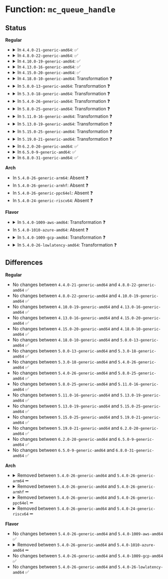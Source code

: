 # Function: <code>mc_queue_handle</code>

## Status
<b>Regular</b>
<ul>
<li>
<details>
<summary>In <code>4.4.0-21-generic-amd64</code>: ✅</summary>

```c
int mc_queue_handle(uint32_t flags)
```

```json
{
  "name": "mc_queue_handle",
  "collision_type": "Unique Static",
  "inline_type": "No",
  "funcs": [
    {
      "addr": 18446744071583914544,
      "name": "mc_queue_handle",
      "external": false,
      "loc": "drivers/xen/mcelog.c:285",
      "file": "drivers/xen/mcelog.c",
      "inline": "seen, unknown",
      "caller_inline": [],
      "caller_func": [
        "drivers/xen/mcelog.c:xen_mce_work_fn",
        "drivers/xen/mcelog.c:xen_mce_work_fn"
      ]
    }
  ],
  "symbols": [
    {
      "addr": 18446744071583914544,
      "name": "mc_queue_handle",
      "section": ".text",
      "bind": "STB_LOCAL",
      "size": 264
    }
  ]
}
```
</details>
</li>
<li>
<details>
<summary>In <code>4.8.0-22-generic-amd64</code>: ✅</summary>

```c
int mc_queue_handle(uint32_t flags)
```

```json
{
  "name": "mc_queue_handle",
  "collision_type": "Unique Static",
  "inline_type": "No",
  "funcs": [
    {
      "addr": 18446744071584245696,
      "name": "mc_queue_handle",
      "external": false,
      "loc": "drivers/xen/mcelog.c:285",
      "file": "drivers/xen/mcelog.c",
      "inline": "seen, unknown",
      "caller_inline": [],
      "caller_func": [
        "drivers/xen/mcelog.c:xen_mce_work_fn",
        "drivers/xen/mcelog.c:xen_mce_work_fn"
      ]
    }
  ],
  "symbols": [
    {
      "addr": 18446744071584245696,
      "name": "mc_queue_handle",
      "section": ".text",
      "bind": "STB_LOCAL",
      "size": 264
    }
  ]
}
```
</details>
</li>
<li>
<details>
<summary>In <code>4.10.0-19-generic-amd64</code>: ✅</summary>

```c
int mc_queue_handle(uint32_t flags)
```

```json
{
  "name": "mc_queue_handle",
  "collision_type": "Unique Static",
  "inline_type": "No",
  "funcs": [
    {
      "addr": 18446744071584427232,
      "name": "mc_queue_handle",
      "external": false,
      "loc": "drivers/xen/mcelog.c:285",
      "file": "drivers/xen/mcelog.c",
      "inline": "seen, unknown",
      "caller_inline": [],
      "caller_func": [
        "drivers/xen/mcelog.c:xen_mce_work_fn",
        "drivers/xen/mcelog.c:xen_mce_work_fn"
      ]
    }
  ],
  "symbols": [
    {
      "addr": 18446744071584427232,
      "name": "mc_queue_handle",
      "section": ".text",
      "bind": "STB_LOCAL",
      "size": 264
    }
  ]
}
```
</details>
</li>
<li>
<details>
<summary>In <code>4.13.0-16-generic-amd64</code>: ✅</summary>

```c
int mc_queue_handle(uint32_t flags)
```

```json
{
  "name": "mc_queue_handle",
  "collision_type": "Unique Static",
  "inline_type": "No",
  "funcs": [
    {
      "addr": 18446744071584511264,
      "name": "mc_queue_handle",
      "external": false,
      "loc": "drivers/xen/mcelog.c:285",
      "file": "drivers/xen/mcelog.c",
      "inline": "seen, unknown",
      "caller_inline": [],
      "caller_func": [
        "drivers/xen/mcelog.c:xen_mce_work_fn",
        "drivers/xen/mcelog.c:xen_mce_work_fn"
      ]
    }
  ],
  "symbols": [
    {
      "addr": 18446744071584511264,
      "name": "mc_queue_handle",
      "section": ".text",
      "bind": "STB_LOCAL",
      "size": 264
    }
  ]
}
```
</details>
</li>
<li>
<details>
<summary>In <code>4.15.0-20-generic-amd64</code>: ✅</summary>

```c
int mc_queue_handle(uint32_t flags)
```

```json
{
  "name": "mc_queue_handle",
  "collision_type": "Unique Static",
  "inline_type": "No",
  "funcs": [
    {
      "addr": 18446744071584921312,
      "name": "mc_queue_handle",
      "external": false,
      "loc": "drivers/xen/mcelog.c:285",
      "file": "drivers/xen/mcelog.c",
      "inline": "seen, unknown",
      "caller_inline": [],
      "caller_func": [
        "drivers/xen/mcelog.c:xen_mce_work_fn",
        "drivers/xen/mcelog.c:xen_mce_work_fn"
      ]
    }
  ],
  "symbols": [
    {
      "addr": 18446744071584921312,
      "name": "mc_queue_handle",
      "section": ".text",
      "bind": "STB_LOCAL",
      "size": 264
    }
  ]
}
```
</details>
</li>
<li>
<details>
<summary>In <code>4.18.0-10-generic-amd64</code>: Transformation ❓</summary>

```c
int mc_queue_handle(uint32_t flags)
```

```json
{
  "name": "mc_queue_handle",
  "collision_type": "Unique Static",
  "inline_type": "No",
  "funcs": [
    {
      "addr": 0,
      "name": "mc_queue_handle",
      "external": false,
      "loc": "drivers/xen/mcelog.c:285",
      "file": "drivers/xen/mcelog.c",
      "inline": "seen, unknown",
      "caller_inline": [],
      "caller_func": [
        "drivers/xen/mcelog.c:xen_mce_work_fn",
        "drivers/xen/mcelog.c:xen_mce_work_fn"
      ]
    }
  ],
  "symbols": [
    {
      "addr": 18446744071585152576,
      "name": "mc_queue_handle",
      "section": ".text",
      "bind": "STB_LOCAL",
      "size": 205
    },
    {
      "addr": 18446744071585153424,
      "name": "mc_queue_handle.cold.8",
      "section": ".text",
      "bind": "STB_LOCAL",
      "size": 73
    }
  ]
}
```
</details>
</li>
<li>
<details>
<summary>In <code>5.0.0-13-generic-amd64</code>: Transformation ❓</summary>

```c
int mc_queue_handle(uint32_t flags)
```

```json
{
  "name": "mc_queue_handle",
  "collision_type": "Unique Static",
  "inline_type": "No",
  "funcs": [
    {
      "addr": 0,
      "name": "mc_queue_handle",
      "external": false,
      "loc": "drivers/xen/mcelog.c:285",
      "file": "drivers/xen/mcelog.c",
      "inline": "seen, unknown",
      "caller_inline": [],
      "caller_func": [
        "drivers/xen/mcelog.c:xen_mce_work_fn",
        "drivers/xen/mcelog.c:xen_mce_work_fn"
      ]
    }
  ],
  "symbols": [
    {
      "addr": 18446744071585263328,
      "name": "mc_queue_handle",
      "section": ".text",
      "bind": "STB_LOCAL",
      "size": 205
    },
    {
      "addr": 18446744071585264176,
      "name": "mc_queue_handle.cold.8",
      "section": ".text",
      "bind": "STB_LOCAL",
      "size": 73
    }
  ]
}
```
</details>
</li>
<li>
<details>
<summary>In <code>5.3.0-18-generic-amd64</code>: Transformation ❓</summary>

```c
int mc_queue_handle(uint32_t flags)
```

```json
{
  "name": "mc_queue_handle",
  "collision_type": "Unique Static",
  "inline_type": "No",
  "funcs": [
    {
      "addr": 0,
      "name": "mc_queue_handle",
      "external": false,
      "loc": "drivers/xen/mcelog.c:285",
      "file": "drivers/xen/mcelog.c",
      "inline": "seen, unknown",
      "caller_inline": [],
      "caller_func": [
        "drivers/xen/mcelog.c:xen_mce_work_fn",
        "drivers/xen/mcelog.c:xen_mce_work_fn"
      ]
    }
  ],
  "symbols": [
    {
      "addr": 18446744071585473744,
      "name": "mc_queue_handle",
      "section": ".text",
      "bind": "STB_LOCAL",
      "size": 206
    },
    {
      "addr": 18446744071585474591,
      "name": "mc_queue_handle.cold",
      "section": ".text",
      "bind": "STB_LOCAL",
      "size": 72
    }
  ]
}
```
</details>
</li>
<li>
<details>
<summary>In <code>5.4.0-26-generic-amd64</code>: Transformation ❓</summary>

```c
int mc_queue_handle(uint32_t flags)
```

```json
{
  "name": "mc_queue_handle",
  "collision_type": "Unique Static",
  "inline_type": "No",
  "funcs": [
    {
      "addr": 0,
      "name": "mc_queue_handle",
      "external": false,
      "loc": "drivers/xen/mcelog.c:285",
      "file": "drivers/xen/mcelog.c",
      "inline": "seen, unknown",
      "caller_inline": [],
      "caller_func": [
        "drivers/xen/mcelog.c:xen_mce_work_fn",
        "drivers/xen/mcelog.c:xen_mce_work_fn"
      ]
    }
  ],
  "symbols": [
    {
      "addr": 18446744071585614448,
      "name": "mc_queue_handle",
      "section": ".text",
      "bind": "STB_LOCAL",
      "size": 206
    },
    {
      "addr": 18446744071585615295,
      "name": "mc_queue_handle.cold",
      "section": ".text",
      "bind": "STB_LOCAL",
      "size": 72
    }
  ]
}
```
</details>
</li>
<li>
<details>
<summary>In <code>5.8.0-25-generic-amd64</code>: Transformation ❓</summary>

```c
int mc_queue_handle(uint32_t flags)
```

```json
{
  "name": "mc_queue_handle",
  "collision_type": "Unique Static",
  "inline_type": "No",
  "funcs": [
    {
      "addr": 0,
      "name": "mc_queue_handle",
      "external": false,
      "loc": "drivers/xen/mcelog.c:295",
      "file": "drivers/xen/mcelog.c",
      "inline": "seen, unknown",
      "caller_inline": [],
      "caller_func": [
        "drivers/xen/mcelog.c:xen_mce_work_fn",
        "drivers/xen/mcelog.c:xen_mce_work_fn"
      ]
    }
  ],
  "symbols": [
    {
      "addr": 18446744071586338096,
      "name": "mc_queue_handle",
      "section": ".text",
      "bind": "STB_LOCAL",
      "size": 206
    },
    {
      "addr": 18446744071586338960,
      "name": "mc_queue_handle.cold",
      "section": ".text",
      "bind": "STB_LOCAL",
      "size": 72
    }
  ]
}
```
</details>
</li>
<li>
<details>
<summary>In <code>5.11.0-16-generic-amd64</code>: Transformation ❓</summary>

```c
int mc_queue_handle(uint32_t flags)
```

```json
{
  "name": "mc_queue_handle",
  "collision_type": "Unique Static",
  "inline_type": "No",
  "funcs": [
    {
      "addr": 0,
      "name": "mc_queue_handle",
      "external": false,
      "loc": "drivers/xen/mcelog.c:295",
      "file": "drivers/xen/mcelog.c",
      "inline": "seen, unknown",
      "caller_inline": [],
      "caller_func": [
        "drivers/xen/mcelog.c:xen_mce_work_fn",
        "drivers/xen/mcelog.c:xen_mce_work_fn"
      ]
    }
  ],
  "symbols": [
    {
      "addr": 18446744071586456816,
      "name": "mc_queue_handle",
      "section": ".text",
      "bind": "STB_LOCAL",
      "size": 206
    },
    {
      "addr": 18446744071591451759,
      "name": "mc_queue_handle.cold",
      "section": ".text",
      "bind": "STB_LOCAL",
      "size": 72
    }
  ]
}
```
</details>
</li>
<li>
<details>
<summary>In <code>5.13.0-19-generic-amd64</code>: Transformation ❓</summary>

```c
int mc_queue_handle(uint32_t flags)
```

```json
{
  "name": "mc_queue_handle",
  "collision_type": "Unique Static",
  "inline_type": "No",
  "funcs": [
    {
      "addr": 0,
      "name": "mc_queue_handle",
      "external": false,
      "loc": "drivers/xen/mcelog.c:295",
      "file": "drivers/xen/mcelog.c",
      "inline": "seen, unknown",
      "caller_inline": [],
      "caller_func": [
        "drivers/xen/mcelog.c:xen_mce_work_fn",
        "drivers/xen/mcelog.c:xen_mce_work_fn"
      ]
    }
  ],
  "symbols": [
    {
      "addr": 18446744071586340576,
      "name": "mc_queue_handle",
      "section": ".text",
      "bind": "STB_LOCAL",
      "size": 206
    },
    {
      "addr": 18446744071591393562,
      "name": "mc_queue_handle.cold",
      "section": ".text",
      "bind": "STB_LOCAL",
      "size": 72
    }
  ]
}
```
</details>
</li>
<li>
<details>
<summary>In <code>5.15.0-25-generic-amd64</code>: Transformation ❓</summary>

```c
int mc_queue_handle(uint32_t flags)
```

```json
{
  "name": "mc_queue_handle",
  "collision_type": "Unique Static",
  "inline_type": "No",
  "funcs": [
    {
      "addr": 0,
      "name": "mc_queue_handle",
      "external": false,
      "loc": "drivers/xen/mcelog.c:295",
      "file": "drivers/xen/mcelog.c",
      "inline": "seen, unknown",
      "caller_inline": [],
      "caller_func": [
        "drivers/xen/mcelog.c:xen_mce_work_fn",
        "drivers/xen/mcelog.c:xen_mce_work_fn"
      ]
    }
  ],
  "symbols": [
    {
      "addr": 18446744071586860736,
      "name": "mc_queue_handle",
      "section": ".text",
      "bind": "STB_LOCAL",
      "size": 206
    },
    {
      "addr": 18446744071592438243,
      "name": "mc_queue_handle.cold",
      "section": ".text",
      "bind": "STB_LOCAL",
      "size": 72
    }
  ]
}
```
</details>
</li>
<li>
<details>
<summary>In <code>5.19.0-21-generic-amd64</code>: Transformation ❓</summary>

```c
int mc_queue_handle(uint32_t flags)
```

```json
{
  "name": "mc_queue_handle",
  "collision_type": "Unique Static",
  "inline_type": "No",
  "funcs": [
    {
      "addr": 0,
      "name": "mc_queue_handle",
      "external": false,
      "loc": "drivers/xen/mcelog.c:295",
      "file": "drivers/xen/mcelog.c",
      "inline": "seen, unknown",
      "caller_inline": [],
      "caller_func": [
        "drivers/xen/mcelog.c:xen_mce_work_fn",
        "drivers/xen/mcelog.c:xen_mce_work_fn"
      ]
    }
  ],
  "symbols": [
    {
      "addr": 18446744071588146336,
      "name": "mc_queue_handle",
      "section": ".text",
      "bind": "STB_LOCAL",
      "size": 238
    },
    {
      "addr": 18446744071594306142,
      "name": "mc_queue_handle.cold",
      "section": ".text",
      "bind": "STB_LOCAL",
      "size": 72
    }
  ]
}
```
</details>
</li>
<li>
<details>
<summary>In <code>6.2.0-20-generic-amd64</code>: ✅</summary>

```c
int mc_queue_handle(uint32_t flags)
```

```json
{
  "name": "mc_queue_handle",
  "collision_type": "Unique Static",
  "inline_type": "No",
  "funcs": [
    {
      "addr": 18446744071589536704,
      "name": "mc_queue_handle",
      "external": false,
      "loc": "drivers/xen/mcelog.c:295",
      "file": "drivers/xen/mcelog.c",
      "inline": "seen, unknown",
      "caller_inline": [],
      "caller_func": [
        "drivers/xen/mcelog.c:xen_mce_work_fn",
        "drivers/xen/mcelog.c:xen_mce_work_fn",
        "drivers/xen/mcelog.c:xen_mce_work_fn"
      ]
    }
  ],
  "symbols": [
    {
      "addr": 18446744071589536704,
      "name": "mc_queue_handle",
      "section": ".text",
      "bind": "STB_LOCAL",
      "size": 294
    }
  ]
}
```
</details>
</li>
<li>
<details>
<summary>In <code>6.5.0-9-generic-amd64</code>: ✅</summary>

```c
int mc_queue_handle(uint32_t flags)
```

```json
{
  "name": "mc_queue_handle",
  "collision_type": "Unique Static",
  "inline_type": "No",
  "funcs": [
    {
      "addr": 18446744071589837936,
      "name": "mc_queue_handle",
      "external": false,
      "loc": "drivers/xen/mcelog.c:295",
      "file": "drivers/xen/mcelog.c",
      "inline": "seen, unknown",
      "caller_inline": [],
      "caller_func": [
        "drivers/xen/mcelog.c:xen_mce_work_fn",
        "drivers/xen/mcelog.c:xen_mce_work_fn",
        "drivers/xen/mcelog.c:xen_mce_work_fn"
      ]
    }
  ],
  "symbols": [
    {
      "addr": 18446744071589837936,
      "name": "mc_queue_handle",
      "section": ".text",
      "bind": "STB_LOCAL",
      "size": 294
    }
  ]
}
```
</details>
</li>
<li>
<details>
<summary>In <code>6.8.0-31-generic-amd64</code>: ✅</summary>

```c
int mc_queue_handle(uint32_t flags)
```

```json
{
  "name": "mc_queue_handle",
  "collision_type": "Unique Static",
  "inline_type": "No",
  "funcs": [
    {
      "addr": 18446744071590175008,
      "name": "mc_queue_handle",
      "external": false,
      "loc": "drivers/xen/mcelog.c:295",
      "file": "drivers/xen/mcelog.c",
      "inline": "seen, unknown",
      "caller_inline": [],
      "caller_func": [
        "drivers/xen/mcelog.c:xen_mce_work_fn",
        "drivers/xen/mcelog.c:xen_mce_work_fn",
        "drivers/xen/mcelog.c:xen_mce_work_fn"
      ]
    }
  ],
  "symbols": [
    {
      "addr": 18446744071590175008,
      "name": "mc_queue_handle",
      "section": ".text",
      "bind": "STB_LOCAL",
      "size": 294
    }
  ]
}
```
</details>
</li>
</ul>
<b>Arch</b>
<ul>
<li>
In <code>5.4.0-26-generic-arm64</code>: Absent ❓
</li>
<li>
In <code>5.4.0-26-generic-armhf</code>: Absent ❓
</li>
<li>
In <code>5.4.0-26-generic-ppc64el</code>: Absent ❓
</li>
<li>
In <code>5.4.0-24-generic-riscv64</code>: Absent ❓
</li>
</ul>
<b>Flavor</b>
<ul>
<li>
<details>
<summary>In <code>5.4.0-1009-aws-amd64</code>: Transformation ❓</summary>

```c
int mc_queue_handle(uint32_t flags)
```

```json
{
  "name": "mc_queue_handle",
  "collision_type": "Unique Static",
  "inline_type": "No",
  "funcs": [
    {
      "addr": 0,
      "name": "mc_queue_handle",
      "external": false,
      "loc": "drivers/xen/mcelog.c:285",
      "file": "drivers/xen/mcelog.c",
      "inline": "seen, unknown",
      "caller_inline": [],
      "caller_func": [
        "drivers/xen/mcelog.c:xen_mce_work_fn",
        "drivers/xen/mcelog.c:xen_mce_work_fn"
      ]
    }
  ],
  "symbols": [
    {
      "addr": 18446744071585376096,
      "name": "mc_queue_handle",
      "section": ".text",
      "bind": "STB_LOCAL",
      "size": 206
    },
    {
      "addr": 18446744071585376943,
      "name": "mc_queue_handle.cold",
      "section": ".text",
      "bind": "STB_LOCAL",
      "size": 72
    }
  ]
}
```
</details>
</li>
<li>
In <code>5.4.0-1010-azure-amd64</code>: Absent ❓
</li>
<li>
<details>
<summary>In <code>5.4.0-1009-gcp-amd64</code>: Transformation ❓</summary>

```c
int mc_queue_handle(uint32_t flags)
```

```json
{
  "name": "mc_queue_handle",
  "collision_type": "Unique Static",
  "inline_type": "No",
  "funcs": [
    {
      "addr": 0,
      "name": "mc_queue_handle",
      "external": false,
      "loc": "drivers/xen/mcelog.c:285",
      "file": "drivers/xen/mcelog.c",
      "inline": "seen, unknown",
      "caller_inline": [],
      "caller_func": [
        "drivers/xen/mcelog.c:xen_mce_work_fn",
        "drivers/xen/mcelog.c:xen_mce_work_fn"
      ]
    }
  ],
  "symbols": [
    {
      "addr": 18446744071585564848,
      "name": "mc_queue_handle",
      "section": ".text",
      "bind": "STB_LOCAL",
      "size": 206
    },
    {
      "addr": 18446744071585565695,
      "name": "mc_queue_handle.cold",
      "section": ".text",
      "bind": "STB_LOCAL",
      "size": 72
    }
  ]
}
```
</details>
</li>
<li>
<details>
<summary>In <code>5.4.0-26-lowlatency-amd64</code>: Transformation ❓</summary>

```c
int mc_queue_handle(uint32_t flags)
```

```json
{
  "name": "mc_queue_handle",
  "collision_type": "Unique Static",
  "inline_type": "No",
  "funcs": [
    {
      "addr": 0,
      "name": "mc_queue_handle",
      "external": false,
      "loc": "drivers/xen/mcelog.c:285",
      "file": "drivers/xen/mcelog.c",
      "inline": "seen, unknown",
      "caller_inline": [],
      "caller_func": [
        "drivers/xen/mcelog.c:xen_mce_work_fn",
        "drivers/xen/mcelog.c:xen_mce_work_fn"
      ]
    }
  ],
  "symbols": [
    {
      "addr": 18446744071585673024,
      "name": "mc_queue_handle",
      "section": ".text",
      "bind": "STB_LOCAL",
      "size": 206
    },
    {
      "addr": 18446744071585673665,
      "name": "mc_queue_handle.cold",
      "section": ".text",
      "bind": "STB_LOCAL",
      "size": 72
    }
  ]
}
```
</details>
</li>
</ul>

## Differences
<b>Regular</b>
<ul>
<li>
No changes between <code>4.4.0-21-generic-amd64</code> and <code>4.8.0-22-generic-amd64</code> ✅
</li>
<li>
No changes between <code>4.8.0-22-generic-amd64</code> and <code>4.10.0-19-generic-amd64</code> ✅
</li>
<li>
No changes between <code>4.10.0-19-generic-amd64</code> and <code>4.13.0-16-generic-amd64</code> ✅
</li>
<li>
No changes between <code>4.13.0-16-generic-amd64</code> and <code>4.15.0-20-generic-amd64</code> ✅
</li>
<li>
No changes between <code>4.15.0-20-generic-amd64</code> and <code>4.18.0-10-generic-amd64</code> ✅
</li>
<li>
No changes between <code>4.18.0-10-generic-amd64</code> and <code>5.0.0-13-generic-amd64</code> ✅
</li>
<li>
No changes between <code>5.0.0-13-generic-amd64</code> and <code>5.3.0-18-generic-amd64</code> ✅
</li>
<li>
No changes between <code>5.3.0-18-generic-amd64</code> and <code>5.4.0-26-generic-amd64</code> ✅
</li>
<li>
No changes between <code>5.4.0-26-generic-amd64</code> and <code>5.8.0-25-generic-amd64</code> ✅
</li>
<li>
No changes between <code>5.8.0-25-generic-amd64</code> and <code>5.11.0-16-generic-amd64</code> ✅
</li>
<li>
No changes between <code>5.11.0-16-generic-amd64</code> and <code>5.13.0-19-generic-amd64</code> ✅
</li>
<li>
No changes between <code>5.13.0-19-generic-amd64</code> and <code>5.15.0-25-generic-amd64</code> ✅
</li>
<li>
No changes between <code>5.15.0-25-generic-amd64</code> and <code>5.19.0-21-generic-amd64</code> ✅
</li>
<li>
No changes between <code>5.19.0-21-generic-amd64</code> and <code>6.2.0-20-generic-amd64</code> ✅
</li>
<li>
No changes between <code>6.2.0-20-generic-amd64</code> and <code>6.5.0-9-generic-amd64</code> ✅
</li>
<li>
No changes between <code>6.5.0-9-generic-amd64</code> and <code>6.8.0-31-generic-amd64</code> ✅
</li>
</ul>
<b>Arch</b>
<ul>
<li>
<details>
<summary>Removed between <code>5.4.0-26-generic-amd64</code> and <code>5.4.0-26-generic-arm64</code> ➖</summary>

```c
int mc_queue_handle(uint32_t flags)
```
</details>
</li>
<li>
<details>
<summary>Removed between <code>5.4.0-26-generic-amd64</code> and <code>5.4.0-26-generic-armhf</code> ➖</summary>

```c
int mc_queue_handle(uint32_t flags)
```
</details>
</li>
<li>
<details>
<summary>Removed between <code>5.4.0-26-generic-amd64</code> and <code>5.4.0-26-generic-ppc64el</code> ➖</summary>

```c
int mc_queue_handle(uint32_t flags)
```
</details>
</li>
<li>
<details>
<summary>Removed between <code>5.4.0-26-generic-amd64</code> and <code>5.4.0-24-generic-riscv64</code> ➖</summary>

```c
int mc_queue_handle(uint32_t flags)
```
</details>
</li>
</ul>
<b>Flavor</b>
<ul>
<li>
No changes between <code>5.4.0-26-generic-amd64</code> and <code>5.4.0-1009-aws-amd64</code> ✅
</li>
<li>
<details>
<summary>Removed between <code>5.4.0-26-generic-amd64</code> and <code>5.4.0-1010-azure-amd64</code> ➖</summary>

```c
int mc_queue_handle(uint32_t flags)
```
</details>
</li>
<li>
No changes between <code>5.4.0-26-generic-amd64</code> and <code>5.4.0-1009-gcp-amd64</code> ✅
</li>
<li>
No changes between <code>5.4.0-26-generic-amd64</code> and <code>5.4.0-26-lowlatency-amd64</code> ✅
</li>
</ul>
